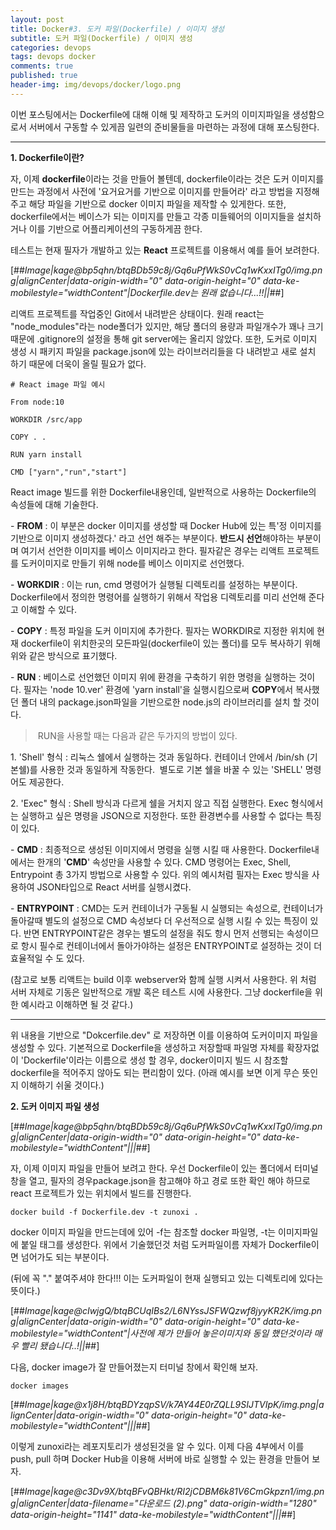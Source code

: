 ```yaml
---
layout: post
title: Docker#3. 도커 파일(Dockerfile) / 이미지 생성
subtitle: 도커 파일(Dockerfile) / 이미지 생성
categories: devops
tags: devops docker
comments: true
published: true
header-img: img/devops/docker/logo.png
---
```


이번 포스팅에서는 Dockerfile에 대해 이해 및 제작하고 도커의 이미지파일을 생성함으로서 서버에서 구동할 수 있게끔 일련의 준비물들을 마련하는 과정에 대해 포스팅한다.


---

**1\. Dockerfile이란?**

자, 이제 **dockerfile**이라는 것을 만들어 볼텐데, dockerfile이라는 것은 도커 이미지를 만드는 과정에서 사전에 '요거요거를 기반으로 이미지를 만들어라' 라고 방법을 지정해 주고 해당 파일을 기반으로 docker 이미지 파일을 제작할 수 있게한다. 또한, dockerfile에서는 베이스가 되는 이미지를 만들고 각종 미들웨어의 이미지들을 설치하거나 이를 기반으로 어플리케이션의 구동하게끔 한다.

테스트는 현재 필자가 개발하고 있는 **React** 프로젝트를 이용해서 예를 들어 보려한다.

[##_Image|kage@bp5qhn/btqBDb59c8j/Gq6uPfWkS0vCq1wKxxITg0/img.png|alignCenter|data-origin-width="0" data-origin-height="0" data-ke-mobilestyle="widthContent"|Dockerfile.dev는 원래 없습니다...!!||_##]

리액트 프로젝트를 작업중인 Git에서 내려받은 상태이다. 원래 react는 "node\_modules"라는 node폴더가 있지만, 해당 폴더의 용량과 파일개수가 꽤나 크기때문에 .gitignore의 설정을 통해 git server에는 올리지 않았다. 또한, 도커로 이미지 생성 시 패키지 파일을 package.json에 있는 라이브러리들을 다 내려받고 새로 설치 하기 때문에 더욱이 올릴 필요가 없다.

```
# React image 파일 예시

From node:10

WORKDIR /src/app

COPY . .

RUN yarn install

CMD ["yarn","run","start"]
```

React image 빌드를 위한 Dockerfile내용인데, 일반적으로 사용하는 Dockerfile의 속성들에 대해 기술한다. 

\- **FROM** : 이 부분은 docker 이미지를 생성할 때 Docker Hub에 있는 특'정 이미지를 기반으로 이미지 생성하겠다.' 라고 선언 해주는 부분이다. **반드시 선언**해야하는 부분이며 여기서 선언한 이미지를 베이스 이미지라고 한다. 필자같은 경우는 리액트 프로젝트를 도커이미지로 만들기 위해 node를 베이스 이미지로 선언했다. 

\- **WORKDIR** : 이는 run, cmd 명령어가 실행될 디렉토리를 설정하는 부분이다. Dockerfile에서 정의한 명령어를 실행하기 위해서 작업용 디렉토리를 미리 선언해 준다고 이해할 수 있다.

\- **COPY** : 특정 파일을 도커 이미지에 추가한다. 필자는 WORKDIR로 지정한 위치에 현재 dockerfile이 위치한곳의 모든파일(dockerfile이 있는 폴더)를 모두 복사하기 위해 위와 같은 방식으로 표기했다.

\- **RUN** : 베이스로 선언했던 이미지 위에 환경을 구축하기 위한 명령을 실행하는 것이다. 필자는 'node 10.ver' 환경에 'yarn install'을 실행시킴으로써 **COPY**에서 복사했던 폴더 내의 package.json파일을 기반으로한 node.js의 라이브러리를 설치 할 것이다. 

>  RUN을 사용할 때는 다음과 같은 두가지의 방법이 있다.

1\. 'Shell' 형식 : 리눅스 쉘에서 실행하는 것과 동일하다. 컨테이너 안에서 /bin/sh (기본쉘)를 사용한 것과 동일하게 작동한다.  별도로 기본 쉘을 바꿀 수 있는 'SHELL' 명령어도 제공한다.

2\. 'Exec" 형식 : Shell 방식과 다르게 쉘을 거치지 않고 직접 실행한다. Exec 형식에서는 실행하고 싶은 명령을 JSON으로 지정한다. 또한 환경변수를 사용할 수 없다는 특징이 있다.

\- **CMD** : 최종적으로 생성된 이미지에서 명령을 실행 시킬 때 사용한다. Dockerfile내에서는 한개의 '**CMD**' 속성만을 사용할 수 있다. CMD 명령어는 Exec, Shell, Entrypoint 총 3가지 방법으로 사용할 수 있다. 위의 예시처럼 필자는 Exec 방식을 사용하여 JSON타입으로 React 서버를 실행시켰다.

\- **ENTRYPOINT** : CMD는 도커 컨테이너가 구동될 시 실행되는 속성으로, 컨테이너가 돌아갈때 별도의 설정으로 CMD 속성보다 더 우선적으로 실행 시킬 수 있는 특징이 있다. 반면 ENTRYPOINT같은 경우는 별도의 설정을 줘도 항시 먼저 선행되는 속성이므로 항시 필수로 컨테이너에서 돌아가야하는 설정은 ENTRYPOINT로 설정하는 것이 더 효율적일 수 도 있다.

(참고로 보통 리액트는 build 이후 webserver와 함께 실행 시켜서 사용한다. 위 처럼 서버 자체로 기동은 일반적으로 개발 혹은 테스트 시에 사용한다. 그냥 dockerfile을 위한 예시라고 이해하면 될 것 같다.)

---

위 내용을 기반으로 "Dokcerfile.dev" 로 저장하면 이를 이용하여 도커이미지 파일을 생성할 수 있다. 기본적으로 Dockerfile을 생성하고 저장할때 파일명 자체를 확장자없이 'Dockerfile'이라는 이름으로 생성 할 경우, docker이미지 빌드 시 참조할 dockerfile을 적어주지 않아도 되는 편리함이 있다. (아래 예시를 보면 이게 무슨 뜻인지 이해하기 쉬울 것이다.)

**2\. 도커 이미지 파일 생성**

[##_Image|kage@bp5qhn/btqBDb59c8j/Gq6uPfWkS0vCq1wKxxITg0/img.png|alignCenter|data-origin-width="0" data-origin-height="0" data-ke-mobilestyle="widthContent"|||_##]

자, 이제 이미지 파일을 만들어 보려고 한다. 우선 Dockerfile이 있는 폴더에서 터미널창을 열고, 필자의 경우package.json을 참고해야 하고 경로 또한 확인 해야 하므로 react 프로젝트가 있는 위치에서 빌드를 진행한다.

```
docker build -f Dockerfile.dev -t zunoxi .
```

docker 이미지 파일을 만드는데에 있어 -f는 참조할 docker 파일명, -t는 이미지파일에 붙일 태그를 생성한다. 위에서 기술했던것 처럼 도커파일이름 자체가 Dockerfile이면 넘어가도 되는 부분이다.

(뒤에 꼭 "." 붙여주셔야 한다!!! 이는 도커파일이 현재 실행되고 있는 디렉토리에 있다는 뜻이다.)

[##_Image|kage@cIwjgQ/btqBCUqIBs2/L6NYssJSFWQzwf8jyyKR2K/img.png|alignCenter|data-origin-width="0" data-origin-height="0" data-ke-mobilestyle="widthContent"|사전에 제가 만들어 놓은이미지와 동일 했던것이라 매우 빨리 됐습니다..!||_##]

다음, docker image가 잘 만들어졌는지 터미널 창에서 확인해 보자.

```
docker images
```

[##_Image|kage@x1j8H/btqBDYzqpSV/k7AY44E0rZQLL9SIJTVIpK/img.png|alignCenter|data-origin-width="0" data-origin-height="0" data-ke-mobilestyle="widthContent"|||_##]

이렇게 zunoxi라는 레포지토리가 생성된것을 알 수 있다. 이제 다음 4부에서 이를 push, pull 하며 Docker Hub을 이용해 서버에 바로 실행할 수 있는 환경을 만들어 보자.

[##_Image|kage@c3Dv9X/btqBFvQBHkt/RI2jCDBM6k81V6CmGkpzn1/img.png|alignCenter|data-filename="다운로드 (2).png" data-origin-width="1280" data-origin-height="1141" data-ke-mobilestyle="widthContent"|||_##]